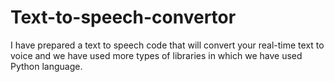 # Text-to-speech-convertor
I have prepared a text to speech code that will convert your real-time text to voice and we have used more types of libraries in which we have used Python language.
